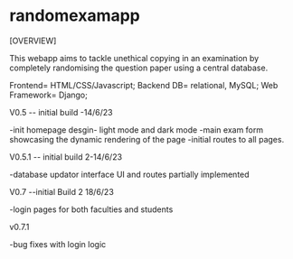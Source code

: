 # randomexamapp
[OVERVIEW]

This webapp aims to tackle unethical copying in an examination by completely randomising the question paper using a central database.

Frontend= HTML/CSS/Javascript;
Backend DB= relational, MySQL;
Web Framework= Django;

V0.5 -- initial build -14/6/23

-init homepage desgin- light mode and dark mode
-main exam form showcasing the dynamic rendering of the page
-initial routes to all pages.

V0.5.1 -- initial build 2-14/6/23

-database updator interface UI and routes partially implemented

V0.7 --initial Build 2 18/6/23

-login pages for both faculties and students

v0.7.1 

-bug fixes with login logic

